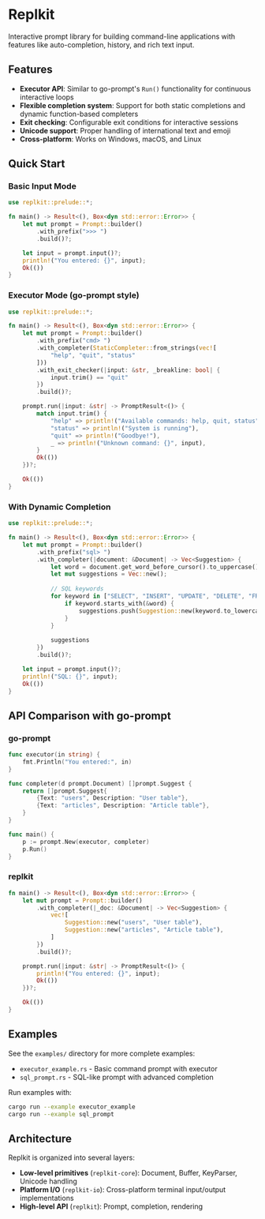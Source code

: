 # Replkit

Interactive prompt library for building command-line applications with features like auto-completion, history, and rich text input.

## Features

- **Executor API**: Similar to go-prompt's `Run()` functionality for continuous interactive loops
- **Flexible completion system**: Support for both static completions and dynamic function-based completers
- **Exit checking**: Configurable exit conditions for interactive sessions
- **Unicode support**: Proper handling of international text and emoji
- **Cross-platform**: Works on Windows, macOS, and Linux

## Quick Start

### Basic Input Mode

```rust
use replkit::prelude::*;

fn main() -> Result<(), Box<dyn std::error::Error>> {
    let mut prompt = Prompt::builder()
        .with_prefix(">>> ")
        .build()?;

    let input = prompt.input()?;
    println!("You entered: {}", input);
    Ok(())
}
```

### Executor Mode (go-prompt style)

```rust
use replkit::prelude::*;

fn main() -> Result<(), Box<dyn std::error::Error>> {
    let mut prompt = Prompt::builder()
        .with_prefix("cmd> ")
        .with_completer(StaticCompleter::from_strings(vec![
            "help", "quit", "status"
        ]))
        .with_exit_checker(|input: &str, _breakline: bool| {
            input.trim() == "quit"
        })
        .build()?;

    prompt.run(|input: &str| -> PromptResult<()> {
        match input.trim() {
            "help" => println!("Available commands: help, quit, status"),
            "status" => println!("System is running"),
            "quit" => println!("Goodbye!"),
            _ => println!("Unknown command: {}", input),
        }
        Ok(())
    })?;

    Ok(())
}
```

### With Dynamic Completion

```rust
use replkit::prelude::*;

fn main() -> Result<(), Box<dyn std::error::Error>> {
    let mut prompt = Prompt::builder()
        .with_prefix("sql> ")
        .with_completer(|document: &Document| -> Vec<Suggestion> {
            let word = document.get_word_before_cursor().to_uppercase();
            let mut suggestions = Vec::new();
            
            // SQL keywords
            for keyword in ["SELECT", "INSERT", "UPDATE", "DELETE", "FROM", "WHERE"] {
                if keyword.starts_with(&word) {
                    suggestions.push(Suggestion::new(keyword.to_lowercase(), "SQL keyword"));
                }
            }
            
            suggestions
        })
        .build()?;

    let input = prompt.input()?;
    println!("SQL: {}", input);
    Ok(())
}
```

## API Comparison with go-prompt

### go-prompt
```go
func executor(in string) {
    fmt.Println("You entered:", in)
}

func completer(d prompt.Document) []prompt.Suggest {
    return []prompt.Suggest{
        {Text: "users", Description: "User table"},
        {Text: "articles", Description: "Article table"},
    }
}

func main() {
    p := prompt.New(executor, completer)
    p.Run()
}
```

### replkit
```rust
fn main() -> Result<(), Box<dyn std::error::Error>> {
    let mut prompt = Prompt::builder()
        .with_completer(|_doc: &Document| -> Vec<Suggestion> {
            vec![
                Suggestion::new("users", "User table"),
                Suggestion::new("articles", "Article table"),
            ]
        })
        .build()?;

    prompt.run(|input: &str| -> PromptResult<()> {
        println!("You entered: {}", input);
        Ok(())
    })?;

    Ok(())
}
```

## Examples

See the `examples/` directory for more complete examples:

- `executor_example.rs` - Basic command prompt with executor
- `sql_prompt.rs` - SQL-like prompt with advanced completion

Run examples with:
```bash
cargo run --example executor_example
cargo run --example sql_prompt
```

## Architecture

Replkit is organized into several layers:

- **Low-level primitives** (`replkit-core`): Document, Buffer, KeyParser, Unicode handling
- **Platform I/O** (`replkit-io`): Cross-platform terminal input/output implementations  
- **High-level API** (`replkit`): Prompt, completion, rendering
